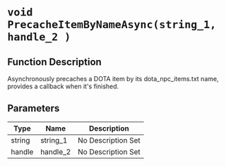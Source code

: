 # `void PrecacheItemByNameAsync(string_1, handle_2 )`
## Function Description
Asynchronously precaches a DOTA item by its dota_npc_items.txt name, provides a callback when it's finished.
## Parameters
Type|Name|Description
--|--|--
string|string_1|No Description Set
handle|handle_2|No Description Set
